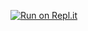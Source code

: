 [![Run on Repl.it](https://repl.it/badge/github/hgiefers/testrepl)](https://repl.it/github/hgiefers/testrepl)
